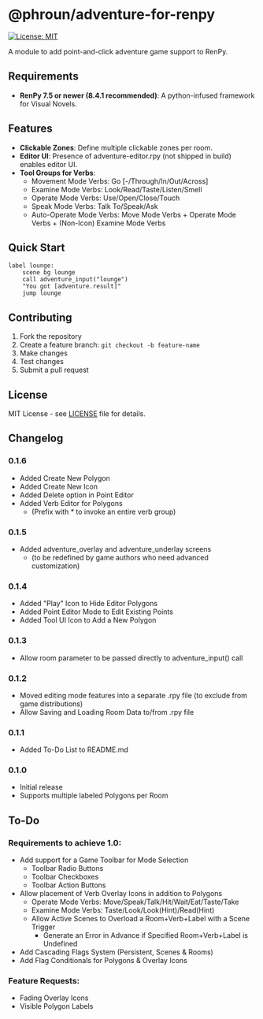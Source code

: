 # @phroun/adventure-for-renpy

[![License: MIT](https://img.shields.io/badge/License-MIT-yellow.svg)](https://opensource.org/licenses/MIT)

A module to add point-and-click adventure game support to RenPy.

## Requirements

- **RenPy 7.5 or newer (8.4.1 recommended)**: A python-infused framework for Visual Novels.

## Features

- **Clickable Zones**: Define multiple clickable zones per room.
- **Editor UI**: Presence of adventure-editor.rpy (not shipped in build) enables editor UI.
- **Tool Groups for Verbs**:
  - Movement Mode Verbs: Go [-/Through/In/Out/Across]
  - Examine Mode Verbs: Look/Read/Taste/Listen/Smell
  - Operate Mode Verbs: Use/Open/Close/Touch
  - Speak Mode Verbs: Talk To/Speak/Ask
  - Auto-Operate Mode Verbs: Move Mode Verbs + Operate Mode Verbs + (Non-Icon) Examine Mode Verbs

## Quick Start

```rpy
label lounge:
    scene bg lounge
    call adventure_input("lounge")
    "You got [adventure.result]"
    jump lounge
```

## Contributing

1. Fork the repository
2. Create a feature branch: `git checkout -b feature-name`
3. Make changes
4. Test changes
5. Submit a pull request

## License

MIT License - see [LICENSE](LICENSE) file for details.

## Changelog

### 0.1.6
- Added Create New Polygon
- Added Create New Icon
- Added Delete option in Point Editor
- Added Verb Editor for Polygons
  - (Prefix with * to invoke an entire verb group)

### 0.1.5
- Added adventure_overlay and adventure_underlay screens
  - (to be redefined by game authors who need advanced customization)
  
### 0.1.4
- Added "Play" Icon to Hide Editor Polygons
- Added Point Editor Mode to Edit Existing Points
- Added Tool UI Icon to Add a New Polygon

### 0.1.3
- Allow room parameter to be passed directly to adventure_input() call

### 0.1.2
- Moved editing mode features into a separate .rpy file (to exclude from game distributions)
- Allow Saving and Loading Room Data to/from .rpy file

### 0.1.1
- Added To-Do List to README.md

### 0.1.0
- Initial release
- Supports multiple labeled Polygons per Room

## To-Do

### Requirements to achieve 1.0:

- Add support for a Game Toolbar for Mode Selection
  - Toolbar Radio Buttons
  - Toolbar Checkboxes
  - Toolbar Action Buttons
- Allow placement of Verb Overlay Icons in addition to Polygons
  - Operate Mode Verbs: Move/Speak/Talk/Hit/Wait/Eat/Taste/Take
  - Examine Mode Verbs: Taste/Look/Look(Hint)/Read(Hint)
  - Allow Active Scenes to Overload a Room+Verb+Label with a Scene Trigger
    - Generate an Error in Advance if Specified Room+Verb+Label is Undefined
- Add Cascading Flags System (Persistent, Scenes & Rooms)
- Add Flag Conditionals for Polygons & Overlay Icons

### Feature Requests:

- Fading Overlay Icons
- Visible Polygon Labels
